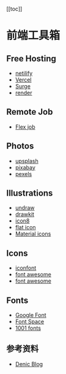 
[[toc]]
# 前端工具箱

## Free Hosting
- [netilify](https://www.netlify.com/)
- [Vercel](https://vercel.com/)
- [Surge](https://surge.sh/)
- [render](https://render.com/)

## Remote Job

- [Flex job](https://www.flexjobs.com/)

## Photos

- [upsplash](https://unsplash.com/)
- [pixabay](https://pixabay.com/)
- [pexels](https://www.pexels.com/)

## Illustrations

- [undraw]([undraw.co/illustrations](https://undraw.co/illustrations))
- [drawkit](http://drawkit.io)
- [icon8](https://icons8.com/illustrations)
- [flat icon](https://www.flaticon.com/)
- [Material icons](https://fonts.google.com/icons?selected=Material+Icons)

## Icons

- [iconfont](https://www.iconfont.cn/)
- [font awesome](https://fontawesome.com/)
- [font awesome](https://fontawesome.com/)

## Fonts

- [Google Font](https://fonts.google.com/)
- [Font Space](https://www.fontspace.com/)
- [1001 fonts](https://www.1001fonts.com/)

## 参考资料

- [Denic Blog](https://twitter.com/denicmarko/status/1277492415478272001)